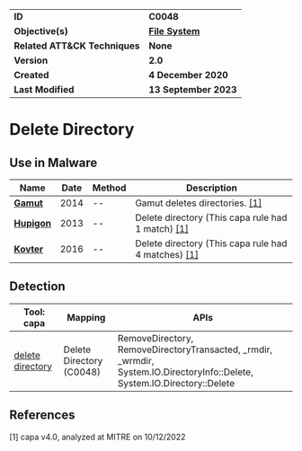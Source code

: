 <table>
<tr>
<td><b>ID</b></td>
<td><b>C0048</b></td>
</tr>
<tr>
<td><b>Objective(s)</b></td>
<td><b><a href="../file-system">File System</a></b></td>
</tr>
<tr>
<td><b>Related ATT&CK Techniques</b></td>
<td><b>None</b></td>
</tr>
<tr>
<td><b>Version</b></td>
<td><b>2.0</b></td>
</tr>
<tr>
<td><b>Created</b></td>
<td><b>4 December 2020</b></td>
</tr>
<tr>
<td><b>Last Modified</b></td>
<td><b>13 September 2023</b></td>
</tr>
</table>


# Delete Directory


## Use in Malware

|Name|Date|Method|Description|
|---|---|---|---|
|[**Gamut**](../xample-malware/gamut.md)|2014|--|Gamut deletes directories. [[1]](#1)|
|[**Hupigon**](../xample-malware/hupigon.md)|2013|--|Delete directory (This capa rule had 1 match) [[1]](#1)|
|[**Kovter**](../xample-malware/kovter.md)|2016|--|Delete directory (This capa rule had 4 matches) [[1]](#1)|

## Detection

|Tool: capa|Mapping|APIs|
|---|---|---|
|[delete directory](https://github.com/mandiant/capa-rules/blob/master/host-interaction/file-system/delete/delete-directory.yml)|Delete Directory (C0048)|RemoveDirectory, RemoveDirectoryTransacted, _rmdir, _wrmdir, System.IO.DirectoryInfo::Delete, System.IO.Directory::Delete|

## References

<a name="1">[1]</a> capa v4.0, analyzed at MITRE on 10/12/2022

